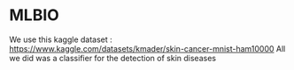 # MLBIO

We use this kaggle dataset : https://www.kaggle.com/datasets/kmader/skin-cancer-mnist-ham10000
All we did was a classifier for the detection of skin diseases
